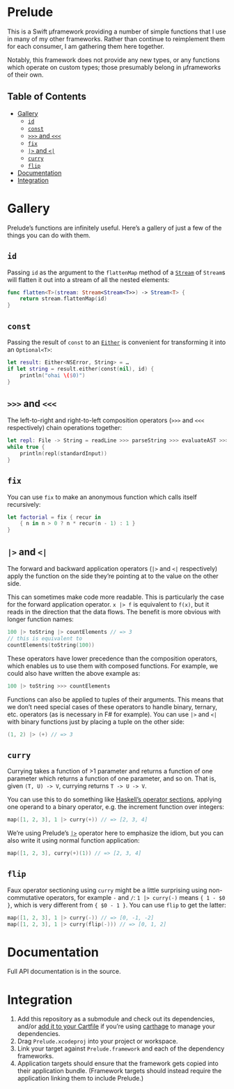 # Prelude

This is a Swift µframework providing a number of simple functions that I use in many of my other frameworks. Rather than continue to reimplement them for each consumer, I am gathering them here together.

Notably, this framework does not provide any new types, or any functions which operate on custom types; those presumably belong in µframeworks of their own.


## Table of Contents

- [Gallery](#gallery)
	- [`id`](#id)
	- [`const`](#const)
	- [`>>>` and `<<<`](#-and-)
	- [`fix`](#fix)
	- [`|>` and `<|`](#-and--1)
	- [`curry`](#curry)
	- [`flip`](#flip)
- [Documentation](#documentation)
- [Integration](#integration)


# Gallery

Prelude’s functions are infinitely useful. Here’s a gallery of just a few of the things you can do with them.


## `id`

Passing `id` as the argument to the `flattenMap` method of a [`Stream`](https://github.com/robrix/Traversal) of `Stream`s will flatten it out into a stream of all the nested elements:

```swift
func flatten<T>(stream: Stream<Stream<T>>) -> Stream<T> {
	return stream.flattenMap(id)
}
```


## `const`

Passing the result of `const` to an [`Either`](https://github.com/robrix/Either) is convenient for transforming it into an `Optional<T>`:

```swift
let result: Either<NSError, String> = …
if let string = result.either(const(nil), id) {
	println("ohai \($0)")
}
```


## `>>>` and `<<<`

The left-to-right and right-to-left composition operators (`>>>` and `<<<` respectively) chain operations together:

```swift
let repl: File -> String = readLine >>> parseString >>> evaluateAST >>> toString
while true {
	println(repl(standardInput))
}
```


## `fix`

You can use `fix` to make an anonymous function which calls itself recursively:

```swift
let factorial = fix { recur in
	{ n in n > 0 ? n * recur(n - 1) : 1 }
}
```

## `|>` and `<|`

The forward and backward application operators (`|>` and `<|` respectively) apply the function on the side they’re pointing at to the value on the other side.

This can sometimes make code more readable. This is particularly the case for the forward application operator. `x |> f` is equivalent to `f(x)`, but it reads in the direction that the data flows. The benefit is more obvious with longer function names:

```swift
100 |> toString |> countElements // => 3
// this is equivalent to
countElements(toString(100))
```

These operators have lower precedence than the composition operators, which enables us to use them with composed functions. For example, we could also have written the above example as:

```swift
100 |> toString >>> countElements
```

Functions can also be applied to tuples of their arguments. This means that we don’t need special cases of these operators to handle binary, ternary, etc. operators (as is necessary in F# for example). You can use `|>` and `<|` with binary functions just by placing a tuple on the other side:

```swift
(1, 2) |> (+) // => 3
```


## `curry`

Currying takes a function of >1 parameter and returns a function of one parameter which returns a function of one parameter, and so on. That is, given `(T, U) -> V`, currying returns `T -> U -> V`.

You can use this to do something like [Haskell’s operator sections](https://www.haskell.org/haskellwiki/Section_of_an_infix_operator), applying one operand to a binary operator, e.g. the increment function over integers:

```swift
map([1, 2, 3], 1 |> curry(+)) // => [2, 3, 4]
```

We’re using Prelude’s  [`|>`](#-and--1) operator here to emphasize the idiom, but you can also write it using normal function application:

```swift
map([1, 2, 3], curry(+)(1)) // => [2, 3, 4]
```


## `flip`

Faux operator sectioning using `curry` might be a little surprising using non-commutative operators, for example `-` and `/`: `1 |> curry(-)` means `{ 1 - $0 }`, which is very different from `{ $0 - 1 }`. You can use `flip` to get the latter:

```swift
map([1, 2, 3], 1 |> curry(-)) // => [0, -1, -2]
map([1, 2, 3], 1 |> curry(flip(-))) // => [0, 1, 2]
```


# Documentation

Full API documentation is in the source.


# Integration

1. Add this repository as a submodule and check out its dependencies, and/or [add it to your Cartfile](https://github.com/Carthage/Carthage/blob/master/Documentation/Artifacts.md#cartfile) if you’re using [carthage](https://github.com/Carthage/Carthage/) to manage your dependencies.
2. Drag `Prelude.xcodeproj` into your project or workspace.
3. Link your target against `Prelude.framework` and each of the dependency frameworks.
4. Application targets should ensure that the framework gets copied into their application bundle. (Framework targets should instead require the application linking them to include Prelude.)
